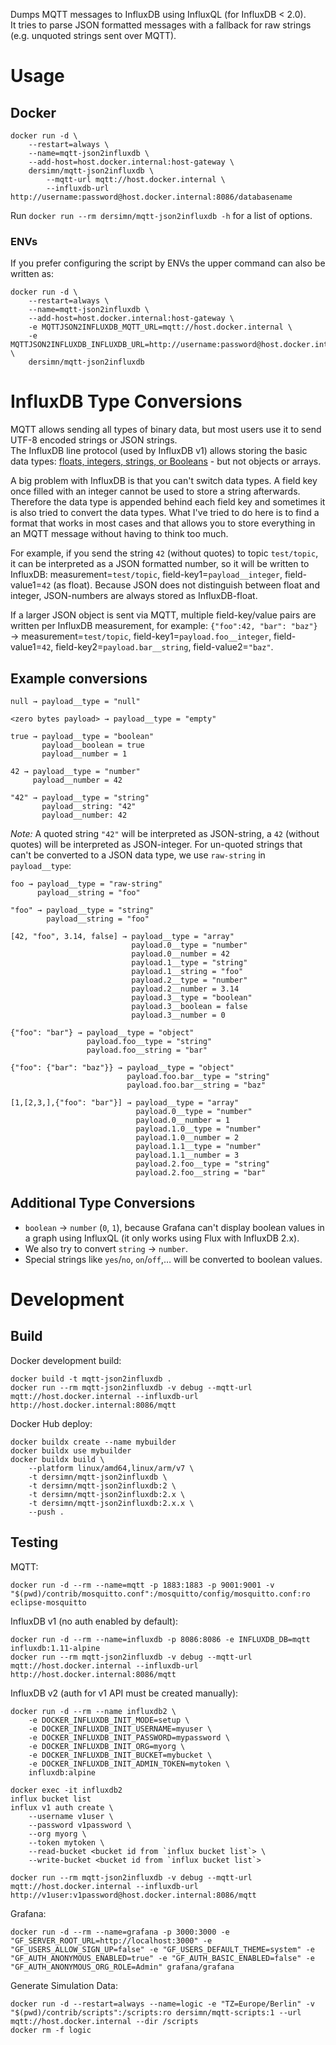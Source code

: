 Dumps MQTT messages to InfluxDB using InfluxQL (for InfluxDB < 2.0).  
It tries to parse JSON formatted messages with a fallback for raw strings (e.g. unquoted strings sent over MQTT).

# Usage

## Docker

```
docker run -d \
    --restart=always \
    --name=mqtt-json2influxdb \
    --add-host=host.docker.internal:host-gateway \
    dersimn/mqtt-json2influxdb \
        --mqtt-url mqtt://host.docker.internal \
        --influxdb-url http://username:password@host.docker.internal:8086/databasename
```

Run `docker run --rm dersimn/mqtt-json2influxdb -h` for a list of options.

### ENVs

If you prefer configuring the script by ENVs the upper command can also be written as:

```
docker run -d \
    --restart=always \
    --name=mqtt-json2influxdb \
    --add-host=host.docker.internal:host-gateway \
    -e MQTTJSON2INFLUXDB_MQTT_URL=mqtt://host.docker.internal \
    -e MQTTJSON2INFLUXDB_INFLUXDB_URL=http://username:password@host.docker.internal:8086/databasename \
    dersimn/mqtt-json2influxdb
```

# InfluxDB Type Conversions 

MQTT allows sending all types of binary data, but most users use it to send UTF-8 encoded strings or JSON strings.  
The InfluxDB line protocol (used by InfluxDB v1) allows storing the basic data types: [floats, integers, strings, or Booleans](https://docs.influxdata.com/influxdb/v1/write_protocols/line_protocol_reference/#syntax-description) - but not objects or arrays.  

A big problem with InfluxDB is that you can't switch data types. A field key once filled with an integer cannot be used to store a string afterwards. Therefore the data type is appended behind each field key and sometimes it is also tried to convert the data types. What I've tried to do here is to find a format that works in most cases and that allows you to store everything in an MQTT message without having to think too much.

For example, if you send the string `42` (without quotes) to topic `test/topic`, it can be interpreted as a JSON formatted number, so it will be written to InfluxDB: measurement=`test/topic`, field-key1=`payload__integer`, field-value1=`42` (as float). Because JSON does not distinguish between float and integer, JSON-numbers are always stored as InfluxDB-float.

If a larger JSON object is sent via MQTT, multiple field-key/value pairs are written per InfluxDB measurement, for example: `{"foo":42, "bar": "baz"}` → measurement=`test/topic`, field-key1=`payload.foo__integer`, field-value1=`42`, field-key2=`payload.bar__string`, field-value2=`"baz"`.

## Example conversions

    null → payload__type = "null"

    <zero bytes payload> → payload__type = "empty"

    true → payload__type = "boolean"
           payload__boolean = true
           payload__number = 1

    42 → payload__type = "number"
         payload__number = 42

    "42" → payload__type = "string"
           payload__string: "42"
           payload__number: 42

_Note:_ A quoted string `"42"` will be interpreted as JSON-string, a `42` (without quotes) will be interpreted as JSON-integer. For un-quoted strings that can't be converted to a JSON data type, we use `raw-string` in `payload__type`:

    foo → payload__type = "raw-string"
          payload__string = "foo"

    "foo" → payload__type = "string"
            payload__string = "foo"

    [42, "foo", 3.14, false] → payload__type = "array"
                               payload.0__type = "number"
                               payload.0__number = 42
                               payload.1__type = "string"
                               payload.1__string = "foo"
                               payload.2__type = "number"
                               payload.2__number = 3.14
                               payload.3__type = "boolean"
                               payload.3__boolean = false
                               payload.3__number = 0

    {"foo": "bar"} → payload__type = "object"
                     payload.foo__type = "string"
                     payload.foo__string = "bar"

    {"foo": {"bar": "baz"}} → payload__type = "object"
                              payload.foo.bar__type = "string"
                              payload.foo.bar__string = "baz"

    [1,[2,3,],{"foo": "bar"}] → payload__type = "array"
                                payload.0__type = "number"
                                payload.0__number = 1
                                payload.1.0__type = "number"
                                payload.1.0__number = 2
                                payload.1.1__type = "number"
                                payload.1.1__number = 3
                                payload.2.foo__type = "string"
                                payload.2.foo__string = "bar"

## Additional Type Conversions

- `boolean` → `number` (`0`, `1`), because Grafana can't display boolean values in a graph using InfluxQL (it only works using Flux with InfluxDB 2.x).
- We also try to convert `string` → `number`.
- Special strings like `yes`/`no`, `on`/`off`,… will be converted to boolean values.

# Development

## Build

Docker development build:

    docker build -t mqtt-json2influxdb .
    docker run --rm mqtt-json2influxdb -v debug --mqtt-url mqtt://host.docker.internal --influxdb-url http://host.docker.internal:8086/mqtt

Docker Hub deploy:

    docker buildx create --name mybuilder
    docker buildx use mybuilder
    docker buildx build \
        --platform linux/amd64,linux/arm/v7 \
        -t dersimn/mqtt-json2influxdb \
        -t dersimn/mqtt-json2influxdb:2 \
        -t dersimn/mqtt-json2influxdb:2.x \
        -t dersimn/mqtt-json2influxdb:2.x.x \
        --push .

## Testing

MQTT:

    docker run -d --rm --name=mqtt -p 1883:1883 -p 9001:9001 -v "$(pwd)/contrib/mosquitto.conf":/mosquitto/config/mosquitto.conf:ro eclipse-mosquitto

InfluxDB v1 (no auth enabled by default):

    docker run -d --rm --name=influxdb -p 8086:8086 -e INFLUXDB_DB=mqtt influxdb:1.11-alpine
    docker run --rm mqtt-json2influxdb -v debug --mqtt-url mqtt://host.docker.internal --influxdb-url http://host.docker.internal:8086/mqtt

InfluxDB v2 (auth for v1 API must be created manually):

    docker run -d --rm --name influxdb2 \
        -e DOCKER_INFLUXDB_INIT_MODE=setup \
        -e DOCKER_INFLUXDB_INIT_USERNAME=myuser \
        -e DOCKER_INFLUXDB_INIT_PASSWORD=mypassword \
        -e DOCKER_INFLUXDB_INIT_ORG=myorg \
        -e DOCKER_INFLUXDB_INIT_BUCKET=mybucket \
        -e DOCKER_INFLUXDB_INIT_ADMIN_TOKEN=mytoken \
        influxdb:alpine

    docker exec -it influxdb2
    influx bucket list
    influx v1 auth create \
        --username v1user \
        --password v1password \
        --org myorg \
        --token mytoken \
        --read-bucket <bucket id from `influx bucket list`> \
        --write-bucket <bucket id from `influx bucket list`>

    docker run --rm mqtt-json2influxdb -v debug --mqtt-url mqtt://host.docker.internal --influxdb-url http://v1user:v1password@host.docker.internal:8086/mqtt

Grafana:

    docker run -d --rm --name=grafana -p 3000:3000 -e "GF_SERVER_ROOT_URL=http://localhost:3000" -e "GF_USERS_ALLOW_SIGN_UP=false" -e "GF_USERS_DEFAULT_THEME=system" -e "GF_AUTH_ANONYMOUS_ENABLED=true" -e "GF_AUTH_BASIC_ENABLED=false" -e "GF_AUTH_ANONYMOUS_ORG_ROLE=Admin" grafana/grafana

Generate Simulation Data:

    docker run -d --restart=always --name=logic -e "TZ=Europe/Berlin" -v "$(pwd)/contrib/scripts":/scripts:ro dersimn/mqtt-scripts:1 --url mqtt://host.docker.internal --dir /scripts
    docker rm -f logic

